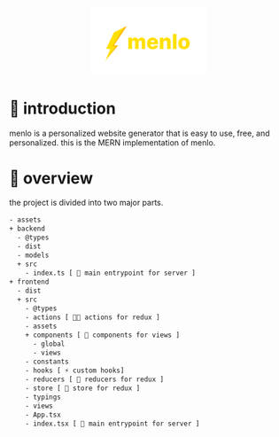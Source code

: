 <p>
  <div style="display: flex; justify-content: center; align-items: center; transition:">
    <a href="https://menlo.in" target="_blank"><img src="./assets/icon-with-text.png" style="width: 15em;"/></a>
  </div>
</p>

# 🌱 introduction

menlo is a personalized website generator that is easy to use, free, and personalized. this is the MERN implementation of menlo.

# 🎈 overview

the project is divided into two major parts.

```
- assets
+ backend
  - @types
  - dist
  - models
  + src
    - index.ts [ 🎈 main entrypoint for server ]
+ frontend
  - dist
  + src
    - @types
    - actions [ 💪🏻 actions for redux ]
    - assets
    + components [ 🔮 components for views ]
      - global
      - views
    - constants
    - hooks [ ⚡ custom hooks]
    - reducers [ 🔨 reducers for redux ]
    - store [ 🛒 store for redux ]
    - typings
    - views
    - App.tsx
    - index.tsx [ 🎈 main entrypoint for server ]
```
